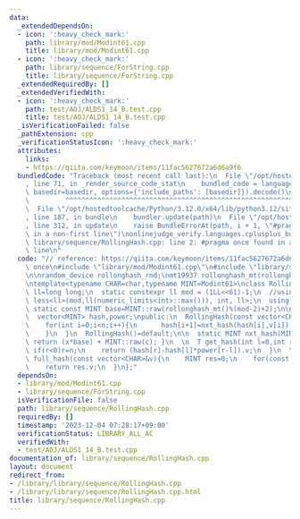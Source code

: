```yaml
---
data:
  _extendedDependsOn:
  - icon: ':heavy_check_mark:'
    path: library/mod/Modint61.cpp
    title: library/mod/Modint61.cpp
  - icon: ':heavy_check_mark:'
    path: library/sequence/ForString.cpp
    title: library/sequence/ForString.cpp
  _extendedRequiredBy: []
  _extendedVerifiedWith:
  - icon: ':heavy_check_mark:'
    path: test/AOJ/ALDS1_14_B.test.cpp
    title: test/AOJ/ALDS1_14_B.test.cpp
  _isVerificationFailed: false
  _pathExtension: cpp
  _verificationStatusIcon: ':heavy_check_mark:'
  attributes:
    links:
    - https://qiita.com/keymoon/items/11fac5627672a6d6a9f6
  bundledCode: "Traceback (most recent call last):\n  File \"/opt/hostedtoolcache/Python/3.12.0/x64/lib/python3.12/site-packages/onlinejudge_verify/documentation/build.py\"\
    , line 71, in _render_source_code_stat\n    bundled_code = language.bundle(stat.path,\
    \ basedir=basedir, options={'include_paths': [basedir]}).decode()\n          \
    \         ^^^^^^^^^^^^^^^^^^^^^^^^^^^^^^^^^^^^^^^^^^^^^^^^^^^^^^^^^^^^^^^^^^^^^^^^^^^^^^^^^\n\
    \  File \"/opt/hostedtoolcache/Python/3.12.0/x64/lib/python3.12/site-packages/onlinejudge_verify/languages/cplusplus.py\"\
    , line 187, in bundle\n    bundler.update(path)\n  File \"/opt/hostedtoolcache/Python/3.12.0/x64/lib/python3.12/site-packages/onlinejudge_verify/languages/cplusplus_bundle.py\"\
    , line 312, in update\n    raise BundleErrorAt(path, i + 1, \"#pragma once found\
    \ in a non-first line\")\nonlinejudge_verify.languages.cplusplus_bundle.BundleErrorAt:\
    \ library/sequence/RollingHash.cpp: line 2: #pragma once found in a non-first\
    \ line\n"
  code: "// reference: https://qiita.com/keymoon/items/11fac5627672a6d6a9f6\n#pragma\
    \ once\n#include \"library/mod/Modint61.cpp\"\n#include \"library/sequence/ForString.cpp\"\
    \n\nrandom_device rollonghash_rnd;\nmt19937 rollonghash_mt(rollonghash_rnd());\n\
    \ntemplate<typename CHAR=char,typename MINT=Modint61>\nclass RollingHash{\n  using\
    \ ll=long long;\n  static constexpr ll mod = (1LL<<61)-1;\n  //using T = conditional_t<\
    \ less<ll>(mod,ll(numeric_limits<int>::max())), int, ll>;\n  using T=ll;\n  inline\
    \ static const MINT base=MINT::raw(rollonghash_mt()%(mod-2)+2);\n\n  int n;\n\
    \  vector<MINT> hash,power;\npublic:\n  RollingHash(const vector<CHAR>&v):n(v.size()),hash(n+1,0),power(n+1,1){\n\
    \    for(int i=0;i<n;i++){\n      hash[i+1]=nxt_hash(hash[i],v[i]);\n      power[i+1]=power[i]*base;\n\
    \    }\n  }\n  RollingHash()=default;\n\n  static MINT nxt_hash(MINT x,CHAR c){\
    \ return (x*base) + MINT::raw(c); }\n  \n  T get_hash(int l=0,int r=-1){\n   \
    \ if(r<0)r=n;\n    return (hash[r]-hash[l]*power[r-l]).v;\n  }\n  \n  static T\
    \ full_hash(const vector<CHAR>&v){\n    MINT res=0;\n    for(const char&c:v)res=nxt_hash(res,c);\n\
    \    return res.v;\n  }\n};"
  dependsOn:
  - library/mod/Modint61.cpp
  - library/sequence/ForString.cpp
  isVerificationFile: false
  path: library/sequence/RollingHash.cpp
  requiredBy: []
  timestamp: '2023-12-04 07:28:17+09:00'
  verificationStatus: LIBRARY_ALL_AC
  verifiedWith:
  - test/AOJ/ALDS1_14_B.test.cpp
documentation_of: library/sequence/RollingHash.cpp
layout: document
redirect_from:
- /library/library/sequence/RollingHash.cpp
- /library/library/sequence/RollingHash.cpp.html
title: library/sequence/RollingHash.cpp
---
```

